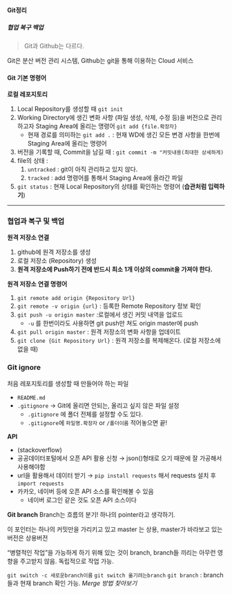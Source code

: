 **Git정리**
##### 협업 복구 백업

> Git과 Github는 다르다.

Git은 분산 버전 관리 시스템, Github는 git을 통해 이용하는 Cloud 서비스
> 

#### Git 기본 명령어

**로컬 레포지토리**

1. Local Repository를 생성할 때 `git init`
2. Working Directory에 생긴 변화 사항 (파일 생성, 삭제, 수정 등)을 버전으로 관리하고자 Staging Area에 올리는 명령어 `git add {file.확장자}`
    - 현재 경로를 의미하는 `git add .` : 현재 WD에 생긴 모든 변경 사항을 한번에 Staging Area에 올리는 명령어
3. 버전을 기록할 때, Commit을 남길 때 : `git commit -m "커밋내용(최대한 상세하게)`
4. file의 상태 :
    1. `untracked` : git이 아직 관리하고 있지 않다.
    2. `tracked` : add 명령어를 통해서 Staging Area에 올라간 파일
5. `git status` : 현재 Local Repository의 상태를 확인하는 명령어 (**습관처럼 입력하기**)
---
### 협업과 복구 및 백업

**원격 저장소 연결**

1. github에 원격 저장소를 생성
2. 로컬 저장소 (Repository) 생성
3. **원격 저장소에 Push하기 전에 반드시 최소 1개 이상의 commit을 가져야 한다.**

**원격 저장소 연결 명령어**

1. `git remote add origin {Repository Url}`
2. `git remote -v origin {url}` : 등록한 Remote Repository 정보 확인
3. `git push -u origin master` :로컬에서 생긴 커밋 내역을 업로드
    - `-u` 를 한번이라도 사용하면  git push만 쳐도 origin master에 push
4. `git pull origin master` : 원격 저장소의 변화 사항을 업데이트
5. `git clone {Git Repository Url}` : 원격 저장소를 복제해온다. (로컬 저장소에 없을 때)

### **Git ignore**

처음 레포지토리를 생성할 때 만들어야 하는 파일

- `README.md`
- `.gitignore` → Git에 올리면 안되는, 올리고 싶지 않은 파일 설정
    - `.gitignore` 에 폴더 전체를 설정할 수도 있다.
    - `.gitignore`에 `파일명.확장자` or `/폴더이름` 적어놓으면 끝!

**API**
- (stackoverflow)
- 공공데이터포털에서 오픈 API 활용 신청 → json()형태로 오기 때문에 잘 가공해서 사용해야함
- url을 활용해서 데이터 받기 → `pip install requests` 해서 requests 설치 후 `import requests`
- 카카오, 네이버 등에 오픈 API 소스를 확인해볼 수 있음
    - 네이버 로그인 같은 것도 오픈 API 소스이다

**Git branch**
Branch는 흐름의 분기! 하나의 pointer라고 생각하기.

이 포인터는 하나의 커밋만을 가리키고 있고 
master 는 상용, master가 바라보고 있는 버전은 상용버전

“병렬적인 작업”을 가능하게 하기 위해 있는 것이 branch, branch들 끼리는 아무런 영향을 주고받지 않음. 독립적으로 작업 가능.

`git switch -c 새로운branch이름` 
`git switch 옮기려는branch`
`git branch` : branch들과 현재 branch 확인 가능.
*Merge 방법 찾아보기*